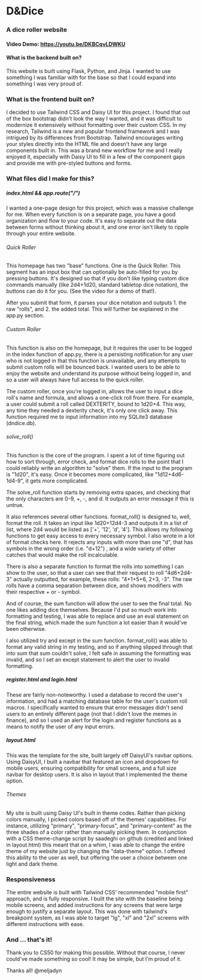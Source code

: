 # D&Dice
### A dice roller website

#### Video Demo: https://youtu.be/DKBCqvLDWKU

#### What is the backend built on?
This website is built using Flask, Python, and Jinja. I wanted to use something I was familiar with for the base so that I could expand into something I was very proud of.

### What is the frontend built on?
I decided to use Tailwind CSS and Daisy UI for this project. I found that out of the box bootstrap didn't look the way I wanted, and it was difficult to modernize it extensively without formatting over their custom CSS. In my research, Tailwind is a new and popular frontend framework and I was intrigued by its differences from Bootstrap. Tailwind encourages writing your styles directly into the HTML file and doesn't have any large components built in. This was a brand new workflow for me and I really enjoyed it, especially with Daisy UI to fill in a few of the component gaps and provide me with pre-styled buttons and forms.

### What files did I make for this?
##### index.html && app.route("/")
I wanted a one-page design for this project, which was a massive challenge for me. When every function is on a separate page, you have a good organization and flow to your code. It's easy to separate out the data between forms without thinking about it, and one error isn't likely to ripple through your entire website.

###### Quick Roller
This homepage has two "base" functions. One is the Quick Roller. This segment has an input box that can optionally be auto-filled for you by pressing buttons. It's designed so that if you don't like typing custom dice commands manually (like 2d4+1d20, standard tabletop dice notation), the buttons can do it for you. (See the video for a demo of that!).

After you submit that form, it parses your dice notation and outputs 1. the raw "rolls", and 2. the added total. This will further be explained in the app.py section.

###### Custom Roller
This function is also on the homepage, but it requires the user to be logged in the index function of app.py, there is a persisting notification for any user who is not logged in that this function is unavailable, and any attempts to submit custom rolls will be bounced back. I wanted users to be able to enjoy the website and understand its purpose without being logged in, and so a user will always have full access to the quick roller.

The custom roller, once you're logged in, allows the user to input a dice roll's name and formula, and allows a one-click roll from there. For example, a user could submit a roll called DEXTERITY, bound to 1d20+4. This way, any time they needed a dexterity check, it's only one click away. This function required me to input information into my SQLite3 database (dndice.db).

###### solve_roll()
This function is the core of the program. I spent a lot of time figuring out how to sort through, error check, and format dice rolls to the point that I could reliably write an algorithm to "solve" them. If the input to the program is "1d20", it's easy. Once it becomes more complicated, like "1d12+4d6-1d4-9", it gets more complicated.

The solve_roll function starts by removing extra spaces, and checking that the only characters are 0-9, +, -, and d. It outputs an error message if this is untrue.

It also references several other functions. format_roll() is designed to, well, format the roll. It takes an input like 1d20+12d4-3 and outputs it in a list of list, where 2d4 would be listed as ['+', '12', 'd', '4']. This allows my following functions to get easy access to every necessary symbol. I also wrote in a lot of format checks here. It rejects any inputs with more than one "d", that has symbols in the wrong order (i.e. "d+12") , and a wide variety of other catches that would make the roll incalculable.

There is also a separate function to format the rolls into something I can show to the user, so that a user can see that their request to roll "4d6+2d4-3" actually outputted, for example, these rolls: "4+1+5+6, 2+3, -3". The raw rolls have a comma separation between dice, and shows modifiers with their respective + or - symbol. 

And of course, the sum function will allow the user to see the final total. No one likes adding dice themselves. Because I'd put so much work into formatting and testing, I was able to replace and use an eval statement on the final string, which made the sum function a lot easier than it would've been otherwise. 

I also utilized try and except in the sum function. format_roll() was able to format any valid string in my testing, and so if anything slipped through that into sum that sum couldn't solve, I felt safe in assuming the formatting was invalid, and so I set an except statement to alert the user to invalid formatting.

##### register.html and login.html
These are fairly non-noteworthy. I used a database to record the user's information, and had a matching database table for the user's custom roll macros. I specifically wanted to ensure that error messages didn't send users to an entirely different page (not that I didn't love the memes in finance), and so I used an alert for the login and register functions as a means to notify the user of any input errors.

##### layout.html
This was the template for the site, built largely off DaisyUI's navbar options. Using DaisyUI, I built a navbar that featured an icon and dropdown for mobile users, ensuring compatibility for small screens, and a full size navbar for desktop users. It is also in layout that I implemented the theme option.

###### Themes
My site is built using Daisy UI's built in theme codes. Rather than picking colors manually, I picked colors based off of the themes' capabilities. For instance, utilizing "primary", "primary-focus", and "primary-content" as the three shades of a color rather than manually picking them. In conjunction with a CSS theme-change script by saadeghi on github (credited and linked in layout.html) this meant that on a whim, I was able to change the entire theme of my website just by changing the "data-theme" option. I offered this ability to the user as well, but offering the user a choice between one light and dark theme.

### Responsiveness
The entire website is built with Tailwind CSS' recommended "mobile first" approach, and is fully responsive. I built the site with the baseline being mobile screens, and added instructions for any screens that were large enough to justify a separate layout. This was done with tailwind's breakpoint system, as I was able to target "lg", "xl" and "2xl" screens with different instructions with ease.

### And ... that's it!
Thank you to CS50 for making this possible. Without that course, I never could've made something so cool! It may be simple, but I'm proud of it.

Thanks all!
@meljadyn